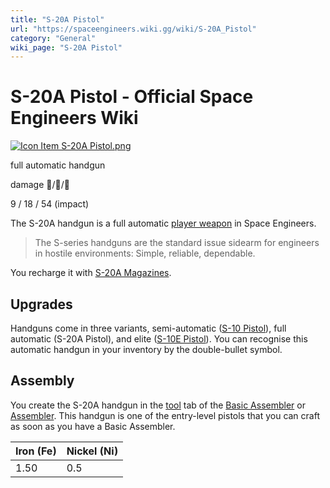```yaml
---
title: "S-20A Pistol"
url: "https://spaceengineers.wiki.gg/wiki/S-20A_Pistol"
category: "General"
wiki_page: "S-20A Pistol"
---
```


# S-20A Pistol - Official Space Engineers Wiki

[![Icon Item S-20A Pistol.png](https://spaceengineers.wiki.gg/images/thumb/f/fa/Icon_Item_S-20A_Pistol.png/100px-Icon_Item_S-20A_Pistol.png?f1ba1a)](https://spaceengineers.wiki.gg/wiki/File:Icon_Item_S-20A_Pistol.png)

full automatic handgun

damage 🚀/🧍/🧑

9 / 18 / 54 (impact)

The S-20A handgun is a full automatic [player weapon](https://spaceengineers.wiki.gg/wiki/Character_Weapons "Character Weapons") in Space Engineers.

> The S-series handguns are the standard issue sidearm for engineers in hostile environments: Simple, reliable, dependable.

You recharge it with [S-20A Magazines](https://spaceengineers.wiki.gg/wiki/S-20A_Magazine "S-20A Magazine").

## Upgrades

Handguns come in three variants, semi-automatic ([S-10 Pistol](https://spaceengineers.wiki.gg/wiki/S-10_Pistol "S-10 Pistol")), full automatic (S-20A Pistol), and elite ([S-10E Pistol](https://spaceengineers.wiki.gg/wiki/S-10E_Pistol "S-10E Pistol")). You can recognise this automatic handgun in your inventory by the double-bullet symbol.

## Assembly

You create the S-20A handgun in the [tool](https://spaceengineers.wiki.gg/wiki/Tool "Tool") tab of the [Basic Assembler](https://spaceengineers.wiki.gg/wiki/Basic_Assembler "Basic Assembler") or [Assembler](https://spaceengineers.wiki.gg/wiki/Assembler "Assembler"). This handgun is one of the entry-level pistols that you can craft as soon as you have a Basic Assembler.

| Iron (Fe) | Nickel (Ni) |
| --- | --- |
| 1.50 | 0.5 |